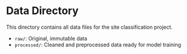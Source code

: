 # Data Directory

This directory contains all data files for the site classification project.

- `raw/`: Original, immutable data
- `processed/`: Cleaned and preprocessed data ready for model training
